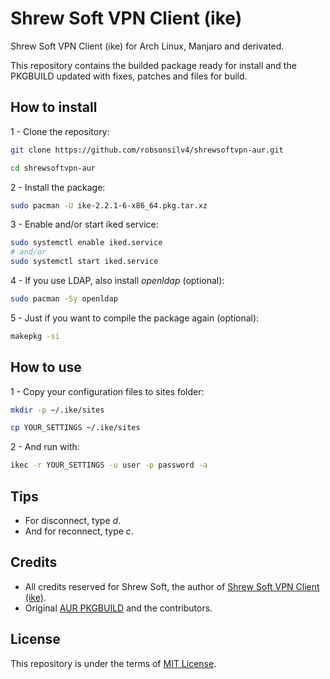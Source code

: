 # Shrew Soft VPN Client (ike)

Shrew Soft VPN Client (ike) for Arch Linux, Manjaro and derivated.

This repository contains the builded package ready for install and the PKGBUILD updated with fixes, patches and files for build.

## How to install

1 - Clone the repository:

```sh
git clone https://github.com/robsonsilv4/shrewsoftvpn-aur.git

cd shrewsoftvpn-aur
```

2 - Install the package:

```sh
sudo pacman -U ike-2.2.1-6-x86_64.pkg.tar.xz
```

3 - Enable and/or start iked service:

```sh
sudo systemctl enable iked.service
# and/or
sudo systemctl start iked.service
```

4 - If you use LDAP, also install _openldap_ (optional):

```sh
sudo pacman -Sy openldap
```

5 - Just if you want to compile the package again (optional):

```sh
makepkg -si
```

## How to use

1 - Copy your configuration files to sites folder:

```sh
mkdir -p ~/.ike/sites

cp YOUR_SETTINGS ~/.ike/sites
```

2 - And run with:

```sh
ikec -r YOUR_SETTINGS -u user -p password -a
```

## Tips

- For disconnect, type _d_.
- And for reconnect, type _c_.

## Credits

- All credits reserved for Shrew Soft, the author of [Shrew Soft VPN Client (ike)](https://www.shrew.net/download/ike).
- Original [AUR PKGBUILD](https://aur.archlinux.org/packages/ike/) and the contributors.

## License

This repository is under the terms of [MIT License](./LICENSE).
